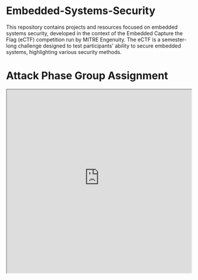 # Embedded-Systems-Security
This repository contains projects and resources focused on embedded systems security, developed in the context of the Embedded Capture the Flag (eCTF) competition run by MITRE Engenuity. The eCTF is a semester-long challenge designed to test participants' ability to secure embedded systems, highlighting various security methods.


# Attack Phase Group Assignment
<iframe src="https://raw.githubusercontent.com/lucianoscarpaci/Embedded-Systems-Security/main/AttackPhaseGroupAssignment.html" style="width:100%; height:500px;"></iframe>